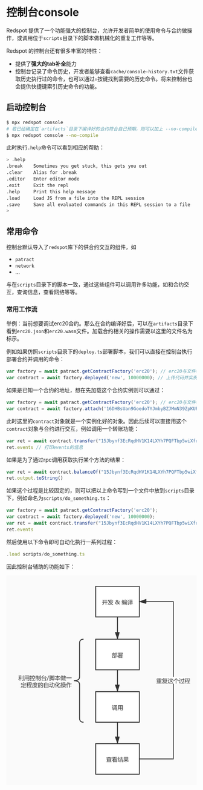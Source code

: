 # 控制台console

Redspot 提供了一个功能强大的控制台，允许开发者简单的使用命令与合约做操作，或调用位于`scripts`目录下的脚本做机械化的重复工作等等。

Redspot 的控制台还有很多丰富的特性：
* 提供了**强大的tab补全**能力
* 控制台记录了命令历史，开发者能够查看`cache/console-history.txt`文件获取历史执行过的命令，也可以通过`↑`按键找到需要的历史命令。将来控制台也会提供快捷键索引历史命令的功能。

## 启动控制台
```bash
$ npx redspot console
# 若已经确定在`artifacts`目录下编译好的合约符合自己预期，则可以加上 --no-compile 参数不进行合约编译
$ npx redspot console --no-compile
```

此时执行`.help`命令可以看到相应的帮助：
```bash
> .help
.break    Sometimes you get stuck, this gets you out
.clear    Alias for .break
.editor   Enter editor mode
.exit     Exit the repl
.help     Print this help message
.load     Load JS from a file into the REPL session
.save     Save all evaluated commands in this REPL session to a file
> 
```

## 常用命令
控制台默认导入了`redspot`库下的供合约交互的组件，如

* `patract`
* `network` 
* ...

与在`scripts`目录下的脚本一致，通过这些组件可以调用许多功能，如和合约交互，查询信息，查看网络等等。

### 常用工作流
举例：当前想要调试erc20合约。那么在合约编译好后，可以在`artifacts`目录下看到`erc20.json`和`erc20.wasm`文件。加载合约相关的操作需要以这里的文件名为标示。

例如如果仿照`scripts`目录下的`deploy.ts`部署脚本，我们可以直接在控制台执行部署合约并调用的命令：
```typescript
var factory = await patract.getContractFactory('erc20'); // erc20与文件名一致
var contract = await factory.deployed('new', 10000000); // 上传代码并实例化这个合约
```

如果是已知一个合约的地址，想在先加载这个合约实例则可以通过：

```typescript
var factory = await patract.getContractFactory('erc20'); // erc20与文件名一致
var contract = await factory.attach('16DHBsUan9GoedoTYJmbyBZJMmN39ZpKUPvYeAGMTXCgxLQe'); // 加载合约地址
```

此时这里的`contract`对象就是一个实例化好的对象。因此后续可以直接用这个`contract`对象与合约进行交互，例如调用一个转账功能：

```typescript
var ret = await contract.transfer("15Jbynf3EcRqdHV1K14LXYh7PQFTbp5wiXfrc4kbMReR9KxA", 100)
ret.events // 打印events的信息
```

如果是为了通过rpc调用获取执行某个方法的结果：

```typescript
var ret = await contract.balanceOf("15Jbynf3EcRqdHV1K14LXYh7PQFTbp5wiXfrc4kbMReR9KxA")
ret.output.toString()
```

如果这个过程是比较固定的，则可以把以上命令写到一个文件中放到`scripts`目录下，例如命名为`scripts/do_something.ts`：

```typescript
var factory = await patract.getContractFactory('erc20');
var contract = await factory.deployed('new', 10000000); 
var ret = await contract.transfer("15Jbynf3EcRqdHV1K14LXYh7PQFTbp5wiXfrc4kbMReR9KxA", 100)
ret.events
```

然后使用以下命令即可自动化执行一系列过程：

```typescript
.load scripts/do_something.ts
```

因此控制台辅助的功能如下：

![](./imgs/process.jpg)
